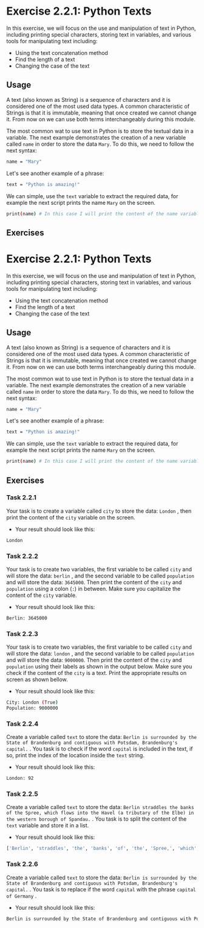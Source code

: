# Exercise 2.2.1: Python Texts

In this exercise, we will focus on the use and manipulation of text in Python, including printing special characters, storing text in variables, and various tools for manipulating text including:

* Using the text concatenation method
* Find the length of a text
* Changing the case of the text

## Usage

A text (also known as String) is a sequence of characters and it is considered one of the most used data types. A common characteristic of Strings is that it is immutable, meaning that once created we cannot change it. From now on we can use both terms interchangeably during this module.

The most common wat to use text in Python is to store the textual data in a variable. The next example demonstrates the creation of a new variable called ```name``` in order to store the data ```Mary```. To do this, we need to follow the next syntax:


```bash
name = "Mary"
```

Let's see another example of a phrase:

```bash
text = "Python is amazing!"
```

We can simple, use the ```text``` variable to extract the required data, for example the next script prints the name ```Mary``` on the screen.


```bash
print(name) # In this case I will print the content of the name variable
```


## Exercises

# Exercise 2.2.1: Python Texts

In this exercise, we will focus on the use and manipulation of text in Python, including printing special characters, storing text in variables, and various tools for manipulating text including:

* Using the text concatenation method
* Find the length of a text
* Changing the case of the text

## Usage

A text (also known as String) is a sequence of characters and it is considered one of the most used data types. A common characteristic of Strings is that it is immutable, meaning that once created we cannot change it. From now on we can use both terms interchangeably during this module.

The most common wat to use text in Python is to store the textual data in a variable. The next example demonstrates the creation of a new variable called ```name``` in order to store the data ```Mary```. To do this, we need to follow the next syntax:


```bash
name = "Mary"
```

Let's see another example of a phrase:

```bash
text = "Python is amazing!"
```

We can simple, use the ```text``` variable to extract the required data, for example the next script prints the name ```Mary``` on the screen.


```bash
print(name) # In this case I will print the content of the name variable
```


## Exercises

### Task 2.2.1 

Your task is to create a variable called ```city``` to store the data: ```London``` , then print the content of the ```city``` variable on the screen. 

* Your result should look like this:

```bash
London
```

### Task 2.2.2

Your task is to create two variables, the first variable to be called ```city``` and will store the data: ```berlin``` , and the second variable to be called ```population``` and will store the data: ```3645000```. Then print the content of the ```city``` and ```population``` using a colon (```:```)  in between.  Make sure you capitalize the content of the ```city``` variable.

* Your result should look like this:

```bash
Berlin: 3645000
```

### Task 2.2.3

Your task is to create two variables, the first variable to be called ```city``` and will store the data: ```london``` , and the second variable to be called ```population``` and will store the data: ```9000000```. Then print the content of the ```city``` and ```population``` using their labels as shown in the output below. Make sure you check if the content of the ```city``` is a text. Print the appropriate results on screen as shown bellow.

* Your result should look like this:

```bash
City: London (True)
Population: 9000000 
```

### Task 2.2.4

Create a variable called ```text``` to store the data: ```Berlin is surrounded by the State of Brandenburg and contiguous with Potsdam, Brandenburg's capital.``` . You task is to check if  the word ```capital```  is included in the text, if so, print the index of the location inside the ```text``` string. 

* Your result should look like this:

```bash
London: 92
```

### Task 2.2.5

Create a variable called ```text``` to store the data: ```Berlin straddles the banks of the Spree, which flows into the Havel (a tributary of the Elbe) in the western borough of Spandau.``` . You task is to split the content of the ```text``` variable and store it in a list.

* Your result should look like this:

```bash
['Berlin', 'straddles', 'the', 'banks', 'of', 'the', 'Spree,', 'which', 'flows', 'into', 'the', 'Havel', '(a', 'tributary', 'of', 'the', 'Elbe)', 'in', 'the', 'western', 'borough', 'of', 'Spandau.']
```

### Task 2.2.6

Create a variable called ```text``` to store the data: ```Berlin is surrounded by the State of Brandenburg and contiguous with Potsdam, Brandenburg's capital.``` . You task is to replace if  the word ```capital``` with the phrase  ```capital of Germany``` . 

* Your result should look like this:

```bash
Berlin is surrounded by the State of Brandenburg and contiguous with Potsdam, Brandenburg's capital of Germany.
```

